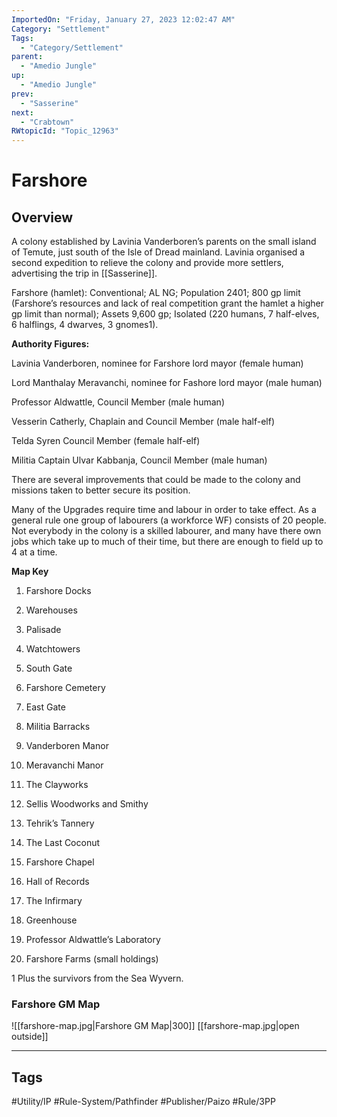 ```yaml
---
ImportedOn: "Friday, January 27, 2023 12:02:47 AM"
Category: "Settlement"
Tags:
  - "Category/Settlement"
parent:
  - "Amedio Jungle"
up:
  - "Amedio Jungle"
prev:
  - "Sasserine"
next:
  - "Crabtown"
RWtopicId: "Topic_12963"
---
```

# Farshore
## Overview
A colony established by Lavinia Vanderboren’s parents on the small island of Temute, just south of the Isle of Dread mainland. Lavinia organised a second expedition to relieve the colony and provide more settlers, advertising the trip in [[Sasserine]].

Farshore (hamlet): Conventional; AL NG; Population 2401; 800 gp limit (Farshore’s resources and lack of real competition grant the hamlet a higher gp limit than normal); Assets 9,600 gp; Isolated (220 humans, 7 half-elves, 6 halflings, 4 dwarves, 3 gnomes1).

**Authority Figures:**

Lavinia Vanderboren, nominee for Farshore lord mayor (female human)

Lord Manthalay Meravanchi, nominee for Fashore lord mayor (male human)

Professor Aldwattle, Council Member (male human)

Vesserin Catherly, Chaplain and Council Member (male half-elf)

Telda Syren Council Member (female half-elf)

Militia Captain Ulvar Kabbanja, Council Member (male human)

There are several improvements that could be made to the colony and missions taken to better secure its position.

Many of the Upgrades require time and labour in order to take effect. As a general rule one group of labourers (a workforce WF) consists of 20 people. Not everybody in the colony is a skilled labourer, and many have there own jobs which take up to much of their time, but there are enough to field up to 4 at a time.

**Map Key**

1. Farshore Docks

2. Warehouses

3. Palisade

4. Watchtowers

5. South Gate

6. Farshore Cemetery

7. East Gate

8. Militia Barracks

9. Vanderboren Manor

10. Meravanchi Manor

11. The Clayworks

12. Sellis Woodworks and Smithy

13. Tehrik’s Tannery

14. The Last Coconut

15. Farshore Chapel

16. Hall of Records

17. The Infirmary

18. Greenhouse

19. Professor Aldwattle’s Laboratory

20. Farshore Farms (small holdings)

1 Plus the survivors from the Sea Wyvern.

### Farshore GM Map
![[farshore-map.jpg|Farshore GM Map|300]]
[[farshore-map.jpg|open outside]]


---
## Tags
#Utility/IP #Rule-System/Pathfinder #Publisher/Paizo #Rule/3PP

